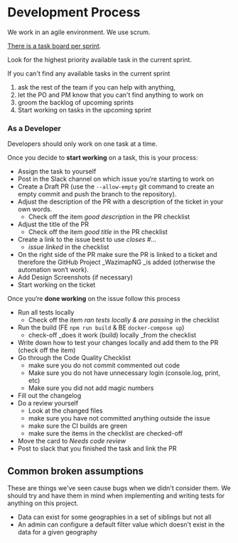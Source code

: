 # Development Process

We work in an agile environment. We use scrum. 

[There is a task board per sprint](https://tree.taiga.io/project/jbothma-wazimap-ng/backlog).

Look for the highest priority available task in the current sprint. 

If you can't find any available tasks in the current sprint

1. ask the rest of the team if you can help with anything, 
2. let the PO and PM know that you can't find anything to work on
3. groom the backlog of upcoming sprints
4. Start working on tasks in the upcoming sprint

### As a Developer

Developers should only work on one task at a time. 

Once you decide to **start working** on a task, this is your process:

* Assign the task to yourself
* Post in the Slack channel on which issue you‘re starting to work on
* Create a Draft PR (use the `--allow-empty` git command to create an empty commit and push the branch to the repository). 
* Adjust the description of the PR with a description of the ticket in your own words.
  * Сheck off the item _good description_ in the PR checklist
* Adjust the title of the PR
  * Check off the item _good title_ in the PR checklist
* Create a link to the issue best to use _closes #..._
  * _issue linked_ in the checklist
* On the right side of the PR make sure the PR is linked to a ticket and therefore the GitHub Project _WazimapNG _is added (otherwise the automation won‘t work).
* Add Design Screenshots (if necessary)
* Start working on the ticket 

Once you‘re **done working** on the issue follow this process

* Run all tests locally
  * Check off the item _ran tests locally & are passing_ in the checklist
* Run the build (FE `npm run build` & BE `docker-compose up`)
  * check-off _does it work (build) locally _from the checklist
* Write down how to test your changes locally and add them to the PR (check off the item)
* Go through the Code Quality Checklist
  * make sure you do not commit commented out code
  * Make sure you do not have unnecessary login (console.log, print, etc)
  * Make sure you did not add magic numbers 
* Fill out the changelog 
* Do a review yourself
  * Look at the changed files
  * make sure you have not committed anything outside the issue
  * make sure the CI builds are green
  * make sure the items in the checklist are checked-off
* Move the card to _Needs code review_
* Post to slack that you finished the task and link the PR

## Common broken assumptions

These are things we've seen cause bugs when we didn't consider them. We should try and have them in mind when implementing and writing tests for anything on this project.

* Data can exist for some geographies in a set of siblings but not all
* An admin can configure a default filter value which doesn't exist in the data for a given geography

